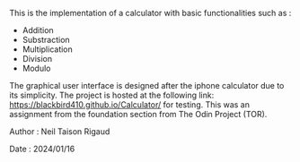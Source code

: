 This is the implementation of a calculator with basic functionalities such as :

- Addition
- Substraction
- Multiplication
- Division
- Modulo

The graphical user interface is designed after the iphone calculator due to its simplicity.
The project is hosted at the following link: https://blackbird410.github.io/Calculator/ for testing.
This was an assignment from the foundation section from The Odin Project (TOR).

Author : Neil Taison Rigaud

Date : 2024/01/16
